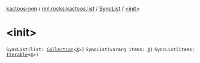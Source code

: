[kactoos-jvm](../../index.md) / [nnl.rocks.kactoos.list](../index.md) / [SyncList](index.md) / [&lt;init&gt;](./-init-.md)

# &lt;init&gt;

`SyncList(list: `[`Collection`](https://kotlinlang.org/api/latest/jvm/stdlib/kotlin.collections/-collection/index.html)`<`[`X`](index.md#X)`>)`
`SyncList(vararg items: `[`X`](index.md#X)`)`
`SyncList(items: `[`Iterable`](https://kotlinlang.org/api/latest/jvm/stdlib/kotlin.collections/-iterable/index.html)`<`[`X`](index.md#X)`>)`